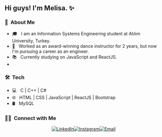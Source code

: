 
<h2> Hi guys! I'm Melisa. ✨</h2>
<h3> </h3>

<h3> 🌹 &nbsp;About Me </h3>

- 🎓 &nbsp; I am an Information Systems Engineering student at Atılım University, Turkey.
- 💼 &nbsp; Worked as an award-winning dance instructor for 2 years, but now I'm pursuing a career as an engineer.
- 📚 &nbsp; Currently studying on JavaScript and ReactJS.
- 
<h3> 🛠 &nbsp;Tech </h3>

- 💻 &nbsp; C | C++ | C#
- 🌐 &nbsp; HTML | CSS | JavaScript | ReactJS | Bootstrap
- 🛢 &nbsp; MySQL



<h3> 🤝🏻 &nbsp;Connect with Me </h3>

<p align="center">
<a href="https://www.linkedin.com/in/melisaozen/"><img alt="LinkedIn" 
<a href="https://www.instagram.com/melisaozen_/"><img alt="Instagram"
<a href="mailto:melisaozennn@gmail.com"><img alt="Email" 
</p>

